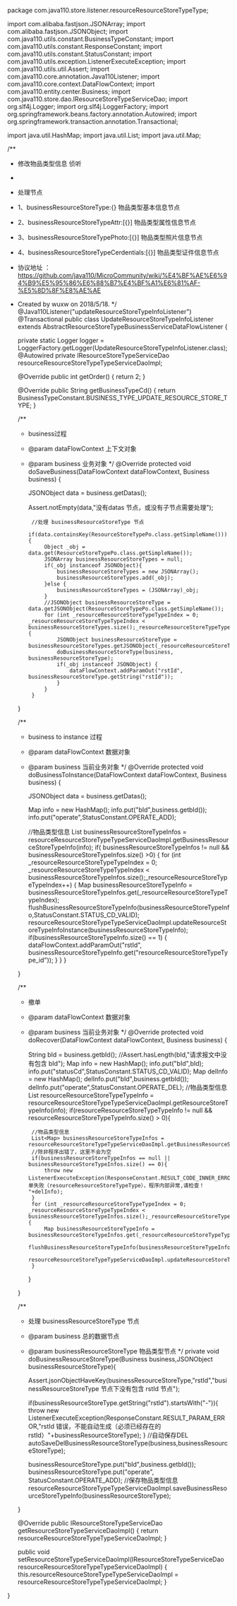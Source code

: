package com.java110.store.listener.resourceResourceStoreTypeType;

import com.alibaba.fastjson.JSONArray;
import com.alibaba.fastjson.JSONObject;
import com.java110.utils.constant.BusinessTypeConstant;
import com.java110.utils.constant.ResponseConstant;
import com.java110.utils.constant.StatusConstant;
import com.java110.utils.exception.ListenerExecuteException;
import com.java110.utils.util.Assert;
import com.java110.core.annotation.Java110Listener;
import com.java110.core.context.DataFlowContext;
import com.java110.entity.center.Business;
import com.java110.store.dao.IResourceStoreTypeServiceDao;
import org.slf4j.Logger;
import org.slf4j.LoggerFactory;
import org.springframework.beans.factory.annotation.Autowired;
import org.springframework.transaction.annotation.Transactional;

import java.util.HashMap;
import java.util.List;
import java.util.Map;

/**
 * 修改物品类型信息 侦听
 *
 * 处理节点
 * 1、businessResourceStoreType:{} 物品类型基本信息节点
 * 2、businessResourceStoreTypeAttr:[{}] 物品类型属性信息节点
 * 3、businessResourceStoreTypePhoto:[{}] 物品类型照片信息节点
 * 4、businessResourceStoreTypeCerdentials:[{}] 物品类型证件信息节点
 * 协议地址 ：https://github.com/java110/MicroCommunity/wiki/%E4%BF%AE%E6%94%B9%E5%95%86%E6%88%B7%E4%BF%A1%E6%81%AF-%E5%8D%8F%E8%AE%AE
 * Created by wuxw on 2018/5/18.
 */
@Java110Listener("updateResourceStoreTypeInfoListener")
@Transactional
public class UpdateResourceStoreTypeInfoListener extends AbstractResourceStoreTypeBusinessServiceDataFlowListener {

    private static Logger logger = LoggerFactory.getLogger(UpdateResourceStoreTypeInfoListener.class);
    @Autowired
    private IResourceStoreTypeServiceDao resourceResourceStoreTypeTypeServiceDaoImpl;

    @Override
    public int getOrder() {
        return 2;
    }

    @Override
    public String getBusinessTypeCd() {
        return BusinessTypeConstant.BUSINESS_TYPE_UPDATE_RESOURCE_STORE_TYPE;
    }

    /**
     * business过程
     * @param dataFlowContext 上下文对象
     * @param business 业务对象
     */
    @Override
    protected void doSaveBusiness(DataFlowContext dataFlowContext, Business business) {

        JSONObject data = business.getDatas();

        Assert.notEmpty(data,"没有datas 节点，或没有子节点需要处理");


            //处理 businessResourceStoreType 节点
            if(data.containsKey(ResourceStoreTypePo.class.getSimpleName())){
                Object _obj = data.get(ResourceStoreTypePo.class.getSimpleName());
                JSONArray businessResourceStoreTypes = null;
                if(_obj instanceof JSONObject){
                    businessResourceStoreTypes = new JSONArray();
                    businessResourceStoreTypes.add(_obj);
                }else {
                    businessResourceStoreTypes = (JSONArray)_obj;
                }
                //JSONObject businessResourceStoreType = data.getJSONObject(ResourceStoreTypePo.class.getSimpleName());
                for (int _resourceResourceStoreTypeTypeIndex = 0; _resourceResourceStoreTypeTypeIndex < businessResourceStoreTypes.size();_resourceResourceStoreTypeTypeIndex++) {
                    JSONObject businessResourceStoreType = businessResourceStoreTypes.getJSONObject(_resourceResourceStoreTypeTypeIndex);
                    doBusinessResourceStoreType(business, businessResourceStoreType);
                    if(_obj instanceof JSONObject) {
                        dataFlowContext.addParamOut("rstId", businessResourceStoreType.getString("rstId"));
                    }
                }
            }
    }


    /**
     * business to instance 过程
     * @param dataFlowContext 数据对象
     * @param business 当前业务对象
     */
    @Override
    protected void doBusinessToInstance(DataFlowContext dataFlowContext, Business business) {

        JSONObject data = business.getDatas();

        Map info = new HashMap();
        info.put("bId",business.getbId());
        info.put("operate",StatusConstant.OPERATE_ADD);

        //物品类型信息
        List<Map> businessResourceStoreTypeInfos = resourceResourceStoreTypeTypeServiceDaoImpl.getBusinessResourceStoreTypeInfo(info);
        if( businessResourceStoreTypeInfos != null && businessResourceStoreTypeInfos.size() >0) {
            for (int _resourceResourceStoreTypeTypeIndex = 0; _resourceResourceStoreTypeTypeIndex < businessResourceStoreTypeInfos.size();_resourceResourceStoreTypeTypeIndex++) {
                Map businessResourceStoreTypeInfo = businessResourceStoreTypeInfos.get(_resourceResourceStoreTypeTypeIndex);
                flushBusinessResourceStoreTypeInfo(businessResourceStoreTypeInfo,StatusConstant.STATUS_CD_VALID);
                resourceResourceStoreTypeTypeServiceDaoImpl.updateResourceStoreTypeInfoInstance(businessResourceStoreTypeInfo);
                if(businessResourceStoreTypeInfo.size() == 1) {
                    dataFlowContext.addParamOut("rstId", businessResourceStoreTypeInfo.get("resourceResourceStoreTypeType_id"));
                }
            }
        }

    }

    /**
     * 撤单
     * @param dataFlowContext 数据对象
     * @param business 当前业务对象
     */
    @Override
    protected void doRecover(DataFlowContext dataFlowContext, Business business) {

        String bId = business.getbId();
        //Assert.hasLength(bId,"请求报文中没有包含 bId");
        Map info = new HashMap();
        info.put("bId",bId);
        info.put("statusCd",StatusConstant.STATUS_CD_VALID);
        Map delInfo = new HashMap();
        delInfo.put("bId",business.getbId());
        delInfo.put("operate",StatusConstant.OPERATE_DEL);
        //物品类型信息
        List<Map> resourceResourceStoreTypeTypeInfo = resourceResourceStoreTypeTypeServiceDaoImpl.getResourceStoreTypeInfo(info);
        if(resourceResourceStoreTypeTypeInfo != null && resourceResourceStoreTypeTypeInfo.size() > 0){

            //物品类型信息
            List<Map> businessResourceStoreTypeInfos = resourceResourceStoreTypeTypeServiceDaoImpl.getBusinessResourceStoreTypeInfo(delInfo);
            //除非程序出错了，这里不会为空
            if(businessResourceStoreTypeInfos == null || businessResourceStoreTypeInfos.size() == 0){
                throw new ListenerExecuteException(ResponseConstant.RESULT_CODE_INNER_ERROR,"撤单失败（resourceResourceStoreTypeType），程序内部异常,请检查！ "+delInfo);
            }
            for (int _resourceResourceStoreTypeTypeIndex = 0; _resourceResourceStoreTypeTypeIndex < businessResourceStoreTypeInfos.size();_resourceResourceStoreTypeTypeIndex++) {
                Map businessResourceStoreTypeInfo = businessResourceStoreTypeInfos.get(_resourceResourceStoreTypeTypeIndex);
                flushBusinessResourceStoreTypeInfo(businessResourceStoreTypeInfo,StatusConstant.STATUS_CD_VALID);
                resourceResourceStoreTypeTypeServiceDaoImpl.updateResourceStoreTypeInfoInstance(businessResourceStoreTypeInfo);
            }
        }

    }



    /**
     * 处理 businessResourceStoreType 节点
     * @param business 总的数据节点
     * @param businessResourceStoreType 物品类型节点
     */
    private void doBusinessResourceStoreType(Business business,JSONObject businessResourceStoreType){

        Assert.jsonObjectHaveKey(businessResourceStoreType,"rstId","businessResourceStoreType 节点下没有包含 rstId 节点");

        if(businessResourceStoreType.getString("rstId").startsWith("-")){
            throw new ListenerExecuteException(ResponseConstant.RESULT_PARAM_ERROR,"rstId 错误，不能自动生成（必须已经存在的rstId）"+businessResourceStoreType);
        }
        //自动保存DEL
        autoSaveDelBusinessResourceStoreType(business,businessResourceStoreType);

        businessResourceStoreType.put("bId",business.getbId());
        businessResourceStoreType.put("operate", StatusConstant.OPERATE_ADD);
        //保存物品类型信息
        resourceResourceStoreTypeTypeServiceDaoImpl.saveBusinessResourceStoreTypeInfo(businessResourceStoreType);

    }



    @Override
    public IResourceStoreTypeServiceDao getResourceStoreTypeServiceDaoImpl() {
        return resourceResourceStoreTypeTypeServiceDaoImpl;
    }

    public void setResourceStoreTypeServiceDaoImpl(IResourceStoreTypeServiceDao resourceResourceStoreTypeTypeServiceDaoImpl) {
        this.resourceResourceStoreTypeTypeServiceDaoImpl = resourceResourceStoreTypeTypeServiceDaoImpl;
    }



}
